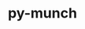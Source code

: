 ---
title: "py-munch"
layout: cache
categories: [package, develop-2023-12-10]
meta: {"versions": ["2.5.0"], "compilers": ["apple-clang@=15.0.0", "gcc@=11.3.0"], "oss": ["ubuntu22.04", "ventura"], "platforms": ["darwin", "linux"], "targets": ["aarch64", "x86_64_v3"], "stacks": ["ml-darwin-aarch64-mps", "ml-linux-x86_64-cpu", "ml-linux-x86_64-cuda", "root"], "num_specs": 2, "num_specs_by_stack": {"root": 2, "ml-darwin-aarch64-mps": 1, "ml-linux-x86_64-cpu": 1, "ml-linux-x86_64-cuda": 1}}
spec_details: [{"hash": "ahtpxutmeiqj72lfqzdyyux7jxcepyxl", "compiler": "apple-clang@=15.0.0", "versions": ["2.5.0"], "os": "ventura", "platform": "darwin", "target": "aarch64", "variants": ["build_system=python_pip"], "stacks": ["root", "ml-darwin-aarch64-mps"], "size": "-", "tarball": "https://binaries.spack.io/releases/develop-2023-12-10/build_cache/darwin-ventura-aarch64/apple-clang-15.0.0/py-munch-2.5.0/darwin-ventura-aarch64-apple-clang-15.0.0-py-munch-2.5.0-ahtpxutmeiqj72lfqzdyyux7jxcepyxl.spack"}, {"hash": "2eoxcow33jnippc75rcxh4kvsvv5w5bx", "compiler": "gcc@=11.3.0", "versions": ["2.5.0"], "os": "ubuntu22.04", "platform": "linux", "target": "x86_64_v3", "variants": ["build_system=python_pip"], "stacks": ["root", "ml-linux-x86_64-cpu", "ml-linux-x86_64-cuda"], "size": "-", "tarball": "https://binaries.spack.io/releases/develop-2023-12-10/build_cache/linux-ubuntu22.04-x86_64_v3/gcc-11.3.0/py-munch-2.5.0/linux-ubuntu22.04-x86_64_v3-gcc-11.3.0-py-munch-2.5.0-2eoxcow33jnippc75rcxh4kvsvv5w5bx.spack"}]
---